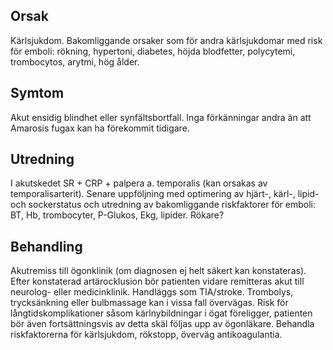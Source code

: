 ## Orsak

Kärlsjukdom. Bakomliggande orsaker som för andra kärlsjukdomar med risk för emboli: rökning, hypertoni, diabetes, höjda blodfetter, polycytemi, trombocytos, arytmi, hög ålder.

## Symtom

Akut ensidig blindhet eller synfältsbortfall. Inga förkänningar andra än att Amarosis fugax kan ha förekommit tidigare.

## Utredning

I akutskedet SR + CRP + palpera a. temporalis (kan orsakas av temporalisarterit). Senare uppföljning med optimering av hjärt-, kärl-, lipid- och sockerstatus och utredning av bakomliggande riskfaktorer för emboli: BT, Hb, trombocyter, P-Glukos, Ekg, lipider. Rökare?

## Behandling

Akutremiss till ögonklinik (om diagnosen ej helt säkert kan konstateras). Efter konstaterad artärocklusion bör patienten vidare remitteras akut till neurolog- eller medicinklinik. Handläggs som TIA/stroke. Trombolys, trycksänkning eller bulbmassage kan i vissa fall övervägas. Risk för långtidskomplikationer såsom kärlnybildningar i ögat föreligger, patienten bör även fortsättningsvis av detta skäl följas upp av ögonläkare. Behandla riskfaktorerna för kärlsjukdom, rökstopp, överväg antikoagulantia.

